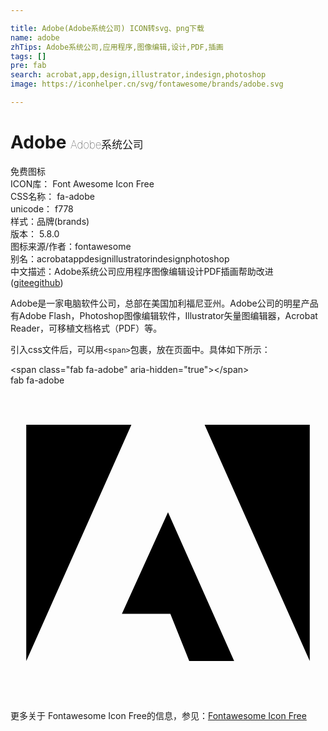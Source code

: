```yaml
---

title: Adobe(Adobe系统公司) ICON转svg、png下载
name: adobe
zhTips: Adobe系统公司,应用程序,图像编辑,设计,PDF,插画
tags: []
pre: fab
search: acrobat,app,design,illustrator,indesign,photoshop
image: https://iconhelper.cn/svg/fontawesome/brands/adobe.svg

---
```


# Adobe  <small style="font-size: 60%;font-weight: 100">Adobe系统公司</small>


<div class="detail-page">
<p>
<span><span class="badge-success badge">免费图标</span> </span>
<br/>
<span>
ICON库：
<span class="badge-secondary badge">Font Awesome Icon Free</span> 
</span>
<br/>
<span>
CSS名称：
<span class="badge-secondary badge">fa-adobe</span> 
</span>
<br/>
<span>
unicode：
<span class="badge-secondary badge">f778</span> 
<copy-btn content='f778' btn-title=""></copy-btn>
<copy-btn :content='String.fromCodePoint(parseInt("f778", 16))' btn-title="复制U"></copy-btn>
</span><br/><span>样式：<span class="badge-light badge">品牌(brands)</span></span>
<br/>
<span>
版本：
<span class="badge-secondary badge">5.8.0</span> 
</span>
<br/>
<span>图标来源/作者：<span class="badge-light badge">fontawesome</span></span> 
<br/>
<span>别名：<span class="badge-light badge">acrobat</span><span class="badge-light badge">app</span><span class="badge-light badge">design</span><span class="badge-light badge">illustrator</span><span class="badge-light badge">indesign</span><span class="badge-light badge">photoshop</span></span><br/><span class="zh-detail">中文描述：<span class="badge-primary badge">Adobe系统公司</span><span class="badge-primary badge">应用程序</span><span class="badge-primary badge">图像编辑</span><span class="badge-primary badge">设计</span><span class="badge-primary badge">PDF</span><span class="badge-primary badge">插画</span><span class="help-link"><span>帮助改进</span>(<a href="https://gitee.com/liuwave/icon-helper/edit/master/json/fontawesome/brands/adobe.json" target="_blank" rel="noopener noreferrer">gitee</a><a href="https://github.com/liuwave/icon-helper/edit/master/json/fontawesome/brands/adobe.json" target="_blank" rel="noopener noreferrer">github</a></span>)</span><br/>
</p>
</div><div class="description description alert alert-light">Adobe是一家电脑软件公司，总部在美国加利福尼亚州。Adobe公司的明星产品有Adobe Flash，Photoshop图像编辑软件，Illustrator矢量图编辑器，Acrobat Reader，可移植文档格式（PDF）等。</div>
<div class="alert alert-dark">
  <i class="fab fa-adobe fa-xs"></i>
  <i class="fab fa-adobe fa-sm"></i>
  <i class="fab fa-adobe fa-lg"></i>
  <i class="fab fa-adobe fa-2x"></i>
  <i class="fab fa-adobe fa-3x"></i>
  <i class="fab fa-adobe fa-5x"></i>
  <i class="fab fa-adobe fa-7x"></i>
</div>
<div>
  <p>引入css文件后，可以用<code>&lt;span&gt;</code>包裹，放在页面中。具体如下所示：    
  </p>
  <div class="alert alert-primary" style="font-size: 14px">
    &lt;span class="fab fa-adobe" aria-hidden="true"&gt;&lt;/span&gt;
    <copy-btn content='<span class="fab fa-adobe" aria-hidden="true"></span>'></copy-btn>
  </div>
  <div class="alert alert-secondary">
    <i class="fab fa-adobe"
    style="font-size: 24px"
    aria-hidden="true"></i> fab fa-adobe
    <copy-btn content="fab fa-adobe" btn-title="复制图标名称"></copy-btn>
  </div>
</div>
<div id="svg" class="svg-wrap">
<svg xmlns="http://www.w3.org/2000/svg" viewBox="0 0 512 512"><path d="M315.5 64h170.9v384L315.5 64zm-119 0H25.6v384L196.5 64zM256 206.1L363.5 448h-73l-30.7-76.8h-78.7L256 206.1z"/></svg>
</div>
<detail full-name='fa-adobe'></detail>

<Vssue title="关于“Adobe”的评论" />
    
<div><p>更多关于  Fontawesome Icon Free的信息，参见：<a target="_blank" href="https://iconhelper.cn/fontawesome.html">Fontawesome Icon Free</a>
</p></div>
